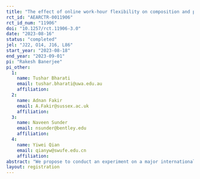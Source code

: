 ```yaml
---
title: "The effect of online work-hour flexibility on composition and productivity of workers"
rct_id: "AEARCTR-0011906"
rct_id_num: "11906"
doi: "10.1257/rct.11906-3.0"
date: "2023-08-16"
status: "completed"
jel: "J22, O14, J16, L86"
start_year: "2023-08-18"
end_year: "2023-09-01"
pi: "Rakesh Banerjee"
pi_other:
  1:
    name: Tushar Bharati
    email: tushar.bharati@uwa.edu.au
    affiliation: 
  2:
    name: Adnan Fakir
    email: A.Fakir@sussex.ac.uk
    affiliation: 
  3:
    name: Naveen Sunder
    email: nsunder@bentley.edu
    affiliation: 
  4:
    name: Yiwei Qian
    email: qianyw@swufe.edu.cn
    affiliation: 
abstract: "We propose to conduct an experiment on a major international online freelancing labor market platform to study the impact of greater flexibility in choosing work hours on productivity and worker benefit. This document describes the analysis plan for the natural field experiment. This plan outlines the design of the study, the outcomes of interest, and the econometric approach."
layout: registration
---
```


